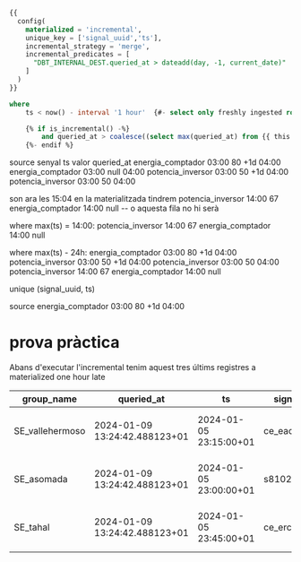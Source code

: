 

```sql
{{
  config(
    materialized = 'incremental',
    unique_key = ['signal_uuid','ts'],
    incremental_strategy = 'merge',
    incremental_predicates = [
      "DBT_INTERNAL_DEST.queried_at > dateadd(day, -1, current_date)"
    ]
  )
}}

where
    ts < now() - interval '1 hour'  {#- select only freshly ingested rows #}

    {% if is_incremental() -%}
        and queried_at > coalesce((select max(queried_at) from {{ this }}), '1900-01-01') and queried_at > now() - interval '2 hour'
    {%- endif %}
```



source
senyal            ts    valor   queried_at
energia_comptador 03:00 80      +1d 04:00
energia_comptador 03:00 null     04:00
potencia_inversor 03:00 50      +1d 04:00
potencia_inversor 03:00 50      04:00


son ara les 15:04
en la materialitzada tindrem
potencia_inversor 14:00 67
energia_comptador 14:00 null     -- o aquesta fila no hi serà

where max(ts) = 14:00:
potencia_inversor 14:00 67
energia_comptador 14:00 null

where max(ts) - 24h:
energia_comptador 03:00 80      +1d 04:00
potencia_inversor 03:00 50      +1d 04:00
potencia_inversor 03:00 50      04:00
potencia_inversor 14:00 67
energia_comptador 14:00 null


unique (signal_uuid, ts)

source
energia_comptador 03:00 80 +1d 04:00


# prova pràctica

Abans d'executar l'incremental tenim aquest tres últims registres a materialized one hour late

|group_name|queried_at|ts|signal_code|signal_device_type|signal_device_uuid|signal_frequency|signal_id|signal_is_virtual|signal_last_ts|signal_last_value|signal_type|signal_tz|signal_unit|signal_uuid|signal_uuid_raw|signal_value|materialized_at|
|----------|----------|--|-----------|------------------|------------------|----------------|---------|-----------------|--------------|-----------------|-----------|---------|-----------|-----------|---------------|------------|---------------|
|SE_vallehermoso|2024-01-09 13:24:42.488123+01|2024-01-05 23:15:00+01|ce_eactexp|meter|08bc8d88-4ea2-4ee9-b817-00e1f07debba|15 minutes|983894|false|2024-01-08 23:45:00+01|0|absolute|Europe/Madrid|kWh|646d1ec2-0ca2-4c22-9739-8161aafb224e|646d1ec2-0ca2-4c22-9739-8161aafb224e|0.0|2024-01-09 13:36:52.925381+01|
|SE_asomada|2024-01-09 13:24:42.488123+01|2024-01-05 23:00:00+01|s8102|meter|c5ed9fab-e73c-40a5-acb3-113e22052fd6|5 minutes|1031060|false|2024-01-09 11:47:00+01|60.2|absolute|Europe/Madrid|V|dd065f6a-4ded-41a8-98d3-ba239f9a2a47|dd065f6a-4ded-41a8-98d3-ba239f9a2a47|60.2|2024-01-09 13:36:52.925381+01|
|SE_tahal|2024-01-09 13:24:42.488123+01|2024-01-05 23:45:00+01|ce_ercapexp_er3|meter|5deb3780-02e2-4dcf-a6a7-de646991762c|15 minutes|983890|false|2024-01-08 23:45:00+01|0|absolute|Europe/Madrid|kVArh|31ae7d09-95db-447d-b5bf-358b056ef5bf|31ae7d09-95db-447d-b5bf-358b056ef5bf|0.0|2024-01-09 13:36:52.925381+01|



